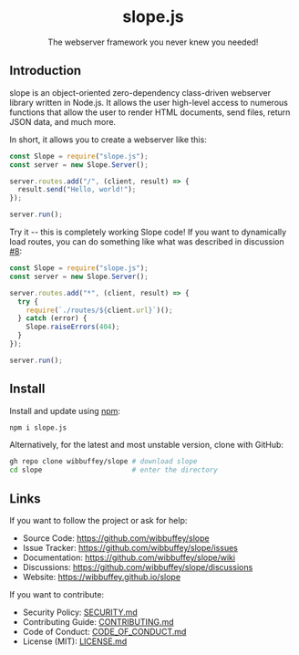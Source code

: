 <h1 align="center">slope.js</h1>
<p align="center">The webserver framework you never knew you needed!</p>

## Introduction

slope is an object-oriented zero-dependency class-driven webserver library written in Node.js. It allows the user high-level access to numerous functions that allow the user to render HTML documents, send files, return JSON data, and much more.

In short, it allows you to create a webserver like this:

```javascript
const Slope = require("slope.js");
const server = new Slope.Server();

server.routes.add("/", (client, result) => {
  result.send("Hello, world!");
});

server.run();
```

Try it -- this is completely working Slope code! If you want to dynamically load routes, you can do something like what was described in discussion [#8](https://github.com/wibbuffey/slope/discussions/8):

```javascript
const Slope = require("slope.js");
const server = new Slope.Server();

server.routes.add("*", (client, result) => {
  try {
    require(`./routes/${client.url}`)();
  } catch (error) {
    Slope.raiseErrors(404);
  }
});

server.run();
```

## Install

Install and update using [npm](https://npmjs.org):

```sh
npm i slope.js
```

Alternatively, for the latest and most unstable version, clone with GitHub:

```sh
gh repo clone wibbuffey/slope # download slope
cd slope                      # enter the directory
```

## Links

If you want to follow the project or ask for help:

- Source Code: https://github.com/wibbuffey/slope
- Issue Tracker: https://github.com/wibbuffey/slope/issues
- Documentation: https://github.com/wibbuffey/slope/wiki
- Discussions: https://github.com/wibbuffey/slope/discussions
- Website: https://wibbuffey.github.io/slope

If you want to contribute:

- Security Policy: [SECURITY.md](.github/SECURITY.md)
- Contributing Guide: [CONTRIBUTING.md](.github/CONTRIBUTING.md)
- Code of Conduct: [CODE_OF_CONDUCT.md](.github/CODE_OF_CONDUCT.md)
- License (MIT): [LICENSE.md](.github/LICENSE.md)
